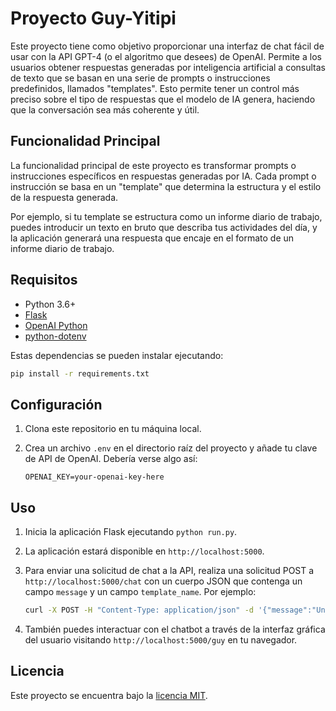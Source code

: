 # Proyecto Guy-Yitipi

Este proyecto tiene como objetivo proporcionar una interfaz de chat fácil de usar con la API GPT-4 (o el algoritmo que desees) de OpenAI. Permite a los usuarios obtener respuestas generadas por inteligencia artificial a consultas de texto que se basan en una serie de prompts o instrucciones predefinidos, llamados "templates". Esto permite tener un control más preciso sobre el tipo de respuestas que el modelo de IA genera, haciendo que la conversación sea más coherente y útil.

## Funcionalidad Principal

La funcionalidad principal de este proyecto es transformar prompts o instrucciones específicos en respuestas generadas por IA. Cada prompt o instrucción se basa en un "template" que determina la estructura y el estilo de la respuesta generada.

Por ejemplo, si tu template se estructura como un informe diario de trabajo, puedes introducir un texto en bruto que describa tus actividades del día, y la aplicación generará una respuesta que encaje en el formato de un informe diario de trabajo.

## Requisitos

- Python 3.6+
- [Flask](https://flask.palletsprojects.com/en/2.0.x/)
- [OpenAI Python](https://github.com/openai/openai-cookbook/blob/main/examples/How_to_generate_text_with_GPT3_or_Davinci_Codex.md)
- [python-dotenv](https://pypi.org/project/python-dotenv/)

Estas dependencias se pueden instalar ejecutando:

```bash
pip install -r requirements.txt
```

## Configuración

1. Clona este repositorio en tu máquina local.
2. Crea un archivo `.env` en el directorio raíz del proyecto y añade tu clave de API de OpenAI. Debería verse algo así:

   ```
   OPENAI_KEY=your-openai-key-here
   ```

## Uso

1. Inicia la aplicación Flask ejecutando `python run.py`.
2. La aplicación estará disponible en `http://localhost:5000`.
3. Para enviar una solicitud de chat a la API, realiza una solicitud POST a `http://localhost:5000/chat` con un cuerpo JSON que contenga un campo `message` y un campo `template_name`. Por ejemplo:

   ```bash
   curl -X POST -H "Content-Type: application/json" -d '{"message":"Una idea para un buen template", "template_name":"daily"}' http://127.0.0.1:5000/chat
   ```

4. También puedes interactuar con el chatbot a través de la interfaz gráfica del usuario visitando `http://localhost:5000/guy` en tu navegador.

## Licencia

Este proyecto se encuentra bajo la [licencia MIT](https://opensource.org/licenses/MIT).
